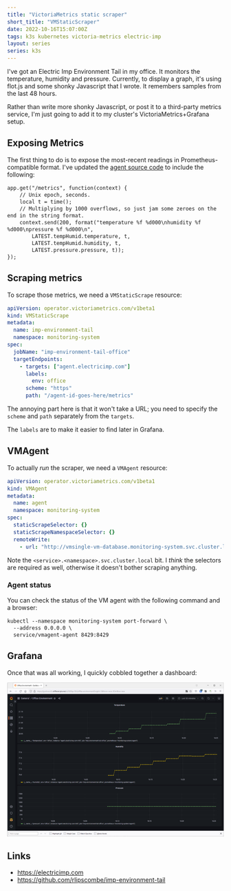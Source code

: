 ```yaml
---
title: "VictoriaMetrics static scraper"
short_title: "VMStaticScraper"
date: 2022-10-16T15:07:00Z
tags: k3s kubernetes victoria-metrics electric-imp
layout: series
series: k3s
---
```


I've got an Electric Imp Environment Tail in my office. It monitors the temperature, humidity and pressure. Currently,
to display a graph, it's using flot.js and some shonky Javascript that I wrote. It remembers samples from the last 48
hours.

Rather than write more shonky Javascript, or post it to a third-party metrics service, I'm just going to add it to my
cluster's VictoriaMetrics+Grafana setup.

## Exposing Metrics

The first thing to do is to expose the most-recent readings in Prometheus-compatible format. I've updated the [agent
source code](https://github.com/rlipscombe/imp-environment-tail) to include the following:

```squirrel
app.get("/metrics", function(context) {
    // Unix epoch, seconds.
    local t = time();
    // Multiplying by 1000 overflows, so just jam some zeroes on the end in the string format.
    context.send(200, format("temperature %f %d000\nhumidity %f %d000\npressure %f %d000\n",
        LATEST.tempHumid.temperature, t,
        LATEST.tempHumid.humidity, t,
        LATEST.pressure.pressure, t));
});
```

## Scraping metrics

To scrape those metrics, we need a `VMStaticScrape` resource:

```yaml
apiVersion: operator.victoriametrics.com/v1beta1
kind: VMStaticScrape
metadata:
  name: imp-environment-tail
  namespace: monitoring-system
spec:
  jobName: "imp-environment-tail-office"
  targetEndpoints:
    - targets: ["agent.electricimp.com"]
      labels:
        env: office
      scheme: "https"
      path: "/agent-id-goes-here/metrics"
```

The annoying part here is that it won't take a URL; you need to specify the `scheme` and `path` separately from the
`targets`.

The `labels` are to make it easier to find later in Grafana.

## VMAgent

To actually _run_ the scraper, we need a `VMAgent` resource:

```yaml
apiVersion: operator.victoriametrics.com/v1beta1
kind: VMAgent
metadata:
  name: agent
  namespace: monitoring-system
spec:
  staticScrapeSelector: {}
  staticScrapeNamespaceSelector: {}
  remoteWrite:
    - url: "http://vmsingle-vm-database.monitoring-system.svc.cluster.local:8429/api/v1/write"
```

Note the `<service>.<namespace>.svc.cluster.local` bit. I _think_ the selectors are required as well, otherwise it
doesn't bother scraping anything.

### Agent status

You can check the status of the VM agent with the following command and a browser:

```
kubectl --namespace monitoring-system port-forward \
  --address 0.0.0.0 \
  service/vmagent-agent 8429:8429
```

## Grafana

Once that was all working, I quickly cobbled together a dashboard:

![](/images/2022/2022-10-16-victoria-metrics-static-scraper/screenshot.png)

## Links

- <https://electricimp.com>
- <https://github.com/rlipscombe/imp-environment-tail>
